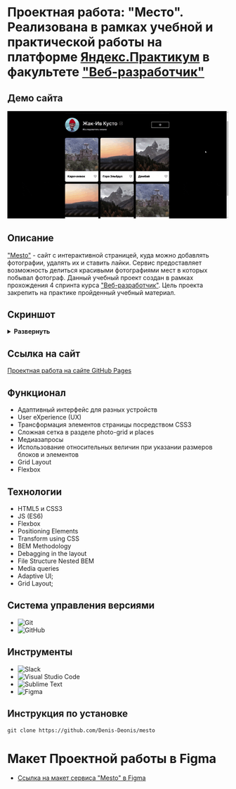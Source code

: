 
#  Проектная работа: "Место". <br> Реализована в рамках учебной и практической работы на платформе [Яндекс.Практикум](https://praktikum.yandex.ru/) в факультете ["Веб-разработчик"](https://praktikum.yandex.ru/web/)

## Демо сайта

<img src='https://github.com/Denis-Deonis/pictures/blob/main/mesto/Screen_mestot.gif' alt="анимация - демо сайта Mesto" style="margin: 0 auto;">

## Описание

["Mesto"](https://denis-deonis.github.io/mesto/) - сайт с интерактивной страницей, куда можно добавлять фотографии, удалять их и ставить лайки. Сервис предоставляет возможность делиться красивыми фотографиями мест в которых побывал фотограф. Данный учебный проект создан в рамках прохождения 4 спринта курса ["Веб-разработчик"](https://praktikum.yandex.ru/web/). Цель проекта закрепить на практике пройденный учебный материал.

## Скриншот
<details><summary><b>Развернуть</b></summary>

[![mesto](https://github.com/Denis-Deonis/pictures/blob/main/mesto/Screenshot_Mesto.png)](https://github.com/Denis-Deonis/mesto)

</details>

## Ссылка на сайт

[Проектная работа на сайте GitHub Pages](https://denis-deonis.github.io/mesto/)

## Функционал

* Адаптивный интерфейс для разных устройств
* User eXperience (UX)
* Трансформация элементов страницы посредством CSS3
* Сложная сетка в разделе photo-grid и places
* Медиазапросы
* Использование относительных величин при указании размеров блоков и элементов
* Grid Layout
* Flexbox

## Технологии

* HTML5 и CSS3
* JS (ES6)
* Flexbox
* Positioning Elements
* Transform using CSS
* BEM Methodology
* Debagging in the layout
* File Structure Nested BEM
* Media queries
* Adaptive UI;
* Grid Layout;

## Система управления версиями

* ![Git](https://img.shields.io/badge/git-%23F05033.svg?style=for-the-badge&logo=git&logoColor=white)
* ![GitHub](https://img.shields.io/badge/github-%23121011.svg?style=for-the-badge&logo=github&logoColor=white)

## Инструменты

* ![Slack](https://img.shields.io/badge/Slack-4A154B?style=for-the-badge&logo=slack&logoColor=white)
* ![Visual Studio Code](https://img.shields.io/badge/Visual%20Studio%20Code-0078d7.svg?style=for-the-badge&logo=visual-studio-code&logoColor=white)
* ![Sublime Text](https://img.shields.io/badge/sublime_text-%23575757.svg?style=for-the-badge&logo=sublime-text&logoColor=important)
* ![Figma](https://img.shields.io/badge/figma-%23F24E1E.svg?style=for-the-badge&logo=figma&logoColor=white)

## Инструкция по установке

```git clone
git clone https://github.com/Denis-Deonis/mesto
```

# Макет Проектной работы в Figma

* [Ссылка на макет сервиса "Mesto" в Figma](https://www.figma.com/file/2cn9N9jSkmxD84oJik7xL7/JavaScript.-Sprint-4?node-id=0%3A1)
